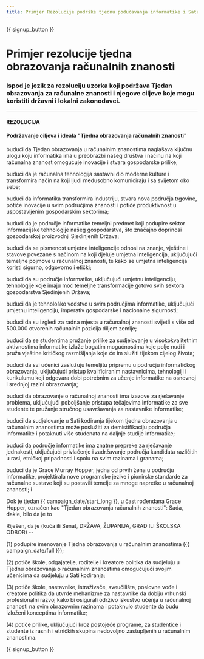 ```yaml
---
title: Primjer Rezolucije podrške tjednu podučavanja informatike i Satu kodiranja
---
```


{{ signup_button }}

# Primjer rezolucije tjedna obrazovanja računalnih znanosti

### Ispod je jezik za rezoluciju uzorka koji podržava Tjedan obrazovanja za računalne znanosti i njegove ciljeve koje mogu koristiti državni i lokalni zakonodavci.

* * *

#### **REZOLUCIJA**  


#### Podržavanje ciljeva i ideala "Tjedna obrazovanja računalnih znanosti"

budući da Tjedan obrazovanja u računalnim znanostima naglašava ključnu ulogu koju informatika ima u preobrazbi našeg društva i načinu na koji računalna znanost omogućuje inovacije i stvara gospodarske prilike;

budući da je računalna tehnologija sastavni dio moderne kulture i transformira način na koji ljudi međusobno komuniciraju i sa svijetom oko sebe;

budući da informatika transformira industriju, stvara nova područja trgovine, potiče inovacije u svim područjima znanosti i potiče produktivnost u uspostavljenim gospodarskim sektorima;

budući da je područje informatike temeljni predmet koji podupire sektor informacijske tehnologije našeg gospodarstva, što značajno doprinosi gospodarskoj proizvodnji Sjedinjenih Država;

budući da se pismenost umjetne inteligencije odnosi na znanje, vještine i stavove povezane s načinom na koji djeluje umjetna inteligencija, uključujući temeljne pojmove u računalnoj znanosti, te kako se umjetna inteligencija koristi sigurno, odgovorno i etički;

budući da su područje informatike, uključujući umjetnu inteligenciju, tehnologije koje imaju moć temeljne transformacije gotovo svih sektora gospodarstva Sjedinjenih Država;

budući da je tehnološko vodstvo u svim područjima informatike, uključujući umjetnu inteligenciju, imperativ gospodarske i nacionalne sigurnosti;

budući da su izgledi za radna mjesta u računalnoj znanosti svijetli s više od 500.000 otvorenih računalnih pozicija diljem zemlje;

budući da se studentima pružanje prilike za sudjelovanje u visokokvalitetnim aktivnostima informatike izlaže bogatim mogućnostima koje polje nudi i pruža vještine kritičkog razmišljanja koje će im služiti tijekom cijelog života;

budući da svi učenici zaslužuju temeljitu pripremu u području informatičkog obrazovanja, uključujući pristup kvalificiranim nastavnicima, tehnologiji i kurikulumu koji odgovara dobi potrebnim za učenje informatike na osnovnoj i srednjoj razini obrazovanja;

budući da obrazovanje o računalnoj znanosti ima izazove za rješavanje problema, uključujući poboljšanje pristupa tečajevima informatike za sve studente te pružanje stručnog usavršavanja za nastavnike informatike;

budući da sudjelovanje u Sati kodiranja tijekom tjedna obrazovanja u računalnim znanostima može poslužiti za demistifikaciju područja informatike i potaknuti više studenata na daljnje studije informatike;

budući da područje informatike ima znatne prepreke za rješavanje jednakosti, uključujući privlačenje i zadržavanje područja kandidata različitih u rasi, etničkoj pripadnosti i spolu na svim razinama i granama;

budući da je Grace Murray Hopper, jedna od prvih žena u području informatike, projektirala nove programske jezike i pionirske standarde za računalne sustave koji su postavili temelje za mnoge napretke u računalnoj znanosti; i

Dok je tjedan {{ campaign_date/start_long }}, u čast rođendana Grace Hopper, označen kao "Tjedan obrazovanja računalnih znanosti": Sada, dakle, bilo da je to <br />

Riješen, da je (kuća ili Senat, DRŽAVA, ŽUPANIJA, GRAD ILI ŠKOLSKA ODBOR) --

(1) podupire imenovanje Tjedna obrazovanja u računalnim znanostima ({{ campaign_date/full }});

(2) potiče škole, odgajatelje, roditelje i kreatore politika da sudjeluju u Tjednu obrazovanja o računalnim znanostima omogućujući svojim učenicima da sudjeluju u Sati kodiranja;

(3) potiče škole, nastavnike, istraživače, sveučilišta, poslovne vođe i kreatore politika da utvrde mehanizme za nastavnike da dobiju vrhunski profesionalni razvoj kako bi osigurali održivo iskustvo učenja u računalnoj znanosti na svim obrazovnim razinama i potaknulo studente da budu izloženi konceptima informatike;

(4) potiče prilike, uključujući kroz postojeće programe, za studentice i studente iz rasnih i etničkih skupina nedovoljno zastupljenih u računalnim znanostima.

{{ signup_button }}